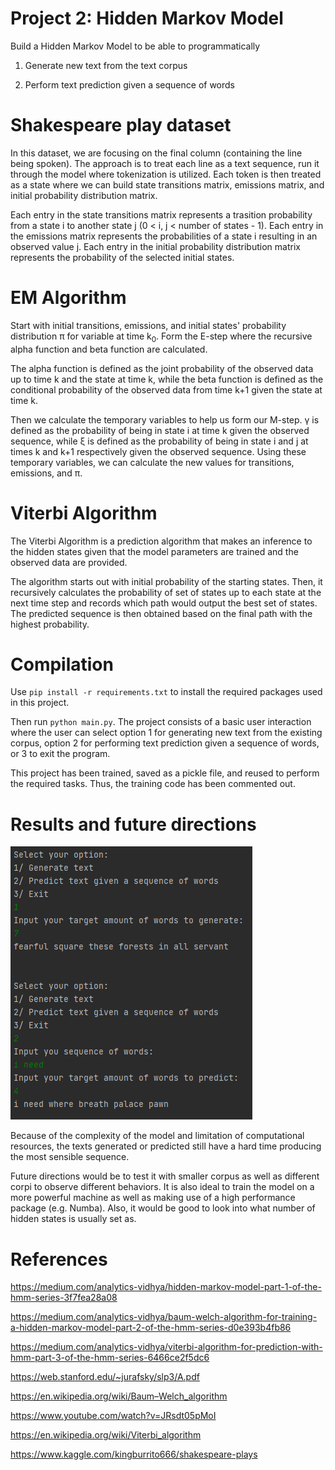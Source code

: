 # Project 2: Hidden Markov Model
Build a Hidden Markov Model to be able to programmatically

1. Generate new text from the text corpus

2. Perform text prediction given a sequence of words

# Shakespeare play dataset

In this dataset, we are focusing on the final column (containing the line being spoken). The approach is to treat each line as a text sequence, run it through the model where tokenization is utilized. Each token is then treated as a state where we can build state transitions matrix, emissions matrix, and initial probability distribution matrix.

Each entry in the state transitions matrix represents a trasition probability from a state i to another state j (0 < i, j < number of states - 1). Each entry in the emissions matrix represents the probabilities of a state i resulting in an observed value j. Each entry in the initial probability distribution matrix represents the probability of the selected initial states.

# EM Algorithm

Start with initial transitions, emissions, and initial states' probability distribution &pi; for variable at time k<sub>0</sub>. Form the E-step where the recursive alpha function and beta function are calculated.

The alpha function is defined as the joint probability of the observed data up to time k and the state at time k, while the beta function is defined as the conditional probability of the observed data from time k+1 given the state at time k.

Then we calculate the temporary variables to help us form our M-step. &gamma; is defined as the probability of being in state i at time k given the observed sequence, while &xi; is defined as the probability of being in state i and j at times k and k+1 respectively given the observed sequence. Using these temporary variables, we can calculate the new values for transitions, emissions, and &pi;.

# Viterbi Algorithm

The Viterbi Algorithm is a prediction algorithm that makes an inference to the hidden states given that the model parameters are trained and the observed data are provided.

The algorithm starts out with initial probability of the starting states. Then, it recursively calculates the probability of set of states up to each state at the next time step and records which path would output the best set of states. The predicted sequence is then obtained based on the final path with the highest probability.

# Compilation
Use `pip install -r requirements.txt` to install the required packages used in this project.

Then run `python main.py`. The project consists of a basic user interaction where the user can select option 1 for generating new text from the existing corpus, option 2 for performing text prediction given a sequence of words, or 3 to exit the program.

This project has been trained, saved as a pickle file, and reused to perform the required tasks. Thus, the training code has been commented out.

# Results and future directions

![6_states_20_iters](imgs/6_states_20_iters.PNG)

Because of the complexity of the model and limitation of computational resources, the texts generated or predicted still have a hard time producing the most sensible sequence.

Future directions would be to test it with smaller corpus as well as different corpi to observe different behaviors. It is also ideal to train the model on a more powerful machine as well as making use of a high performance package (e.g. Numba). Also, it would be good to look into what number of hidden states is usually set as.

# References

https://medium.com/analytics-vidhya/hidden-markov-model-part-1-of-the-hmm-series-3f7fea28a08

https://medium.com/analytics-vidhya/baum-welch-algorithm-for-training-a-hidden-markov-model-part-2-of-the-hmm-series-d0e393b4fb86

https://medium.com/analytics-vidhya/viterbi-algorithm-for-prediction-with-hmm-part-3-of-the-hmm-series-6466ce2f5dc6

https://web.stanford.edu/~jurafsky/slp3/A.pdf

https://en.wikipedia.org/wiki/Baum–Welch_algorithm

https://www.youtube.com/watch?v=JRsdt05pMoI

https://en.wikipedia.org/wiki/Viterbi_algorithm

https://www.kaggle.com/kingburrito666/shakespeare-plays